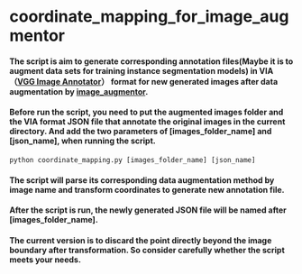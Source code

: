 # coordinate_mapping_for_image_augmentor
#### The script is aim to generate corresponding annotation files(Maybe it is to augment data sets for training instance segmentation models) in VIA（[VGG Image Annotator](http://www.robots.ox.ac.uk/~vgg/software/via/via.html)） format for new generated images after data augmentation by [image_augmentor](https://github.com/codebox/image_augmentor).

#### Before run the script, you need to put the augmented images folder and the VIA format JSON file that annotate the original images in the current directory. And add the two parameters of [images_folder_name] and [json_name], when running the script.
```
python coordinate_mapping.py [images_folder_name] [json_name]
```
 
#### The script will parse its corresponding data augmentation method by image name and transform coordinates to generate new annotation file.

#### After the script is run, the newly generated JSON file will be named after [images_folder_name].

#### The current version is to discard the point directly beyond the image boundary after transformation. So consider carefully whether the script meets your needs.



